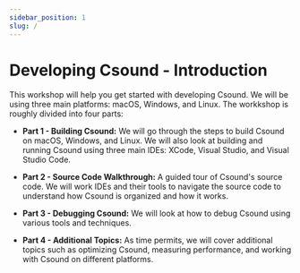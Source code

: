 ```yaml
---
sidebar_position: 1
slug: /
---
```


# Developing Csound - Introduction

This workshop will help you get started with developing Csound. We will be using three main platforms: macOS, Windows, and Linux. The workkshop is roughly divided into four parts: 

* __Part 1 - Building Csound:__ We will go through the steps to build Csound on macOS, Windows, and Linux. We will also look at building and running Csound using three main IDEs: XCode, Visual Studio, and Visual Studio Code. 

* __Part 2 - Source Code Walkthrough:__ A guided tour of Csound's source code. We will work IDEs and their tools to navigate the source code to understand how Csound is organized and how it works. 

* __Part 3 - Debugging Csound:__ We will look at how to debug Csound using various tools and techniques.  

* __Part 4 - Additional Topics:__ As time permits, we will cover additional topics such as optimizing Csound, measuring performance, and working with Csound on different platforms.